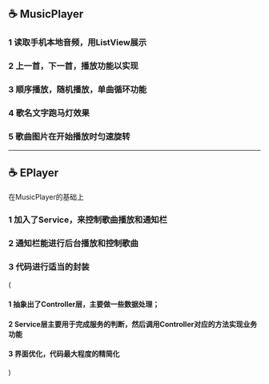 

## :coffee: MusicPlayer
### 1 读取手机本地音频，用ListView展示
### 2 上一首，下一首，播放功能以实现
### 3 顺序播放，随机播放，单曲循环功能
### 4 歌名文字跑马灯效果
### 5 歌曲图片在开始播放时匀速旋转

******
## :coffee: EPlayer
在MusicPlayer的基础上
### 1 加入了Service，来控制歌曲播放和通知栏
### 2 通知栏能进行后台播放和控制歌曲
### 3 代码进行适当的封装
(
#### 1 抽象出了Controller层，主要做一些数据处理；
#### 2 Service层主要用于完成服务的判断，然后调用Controller对应的方法实现业务功能
#### 3 界面优化，代码最大程度的精简化
)
